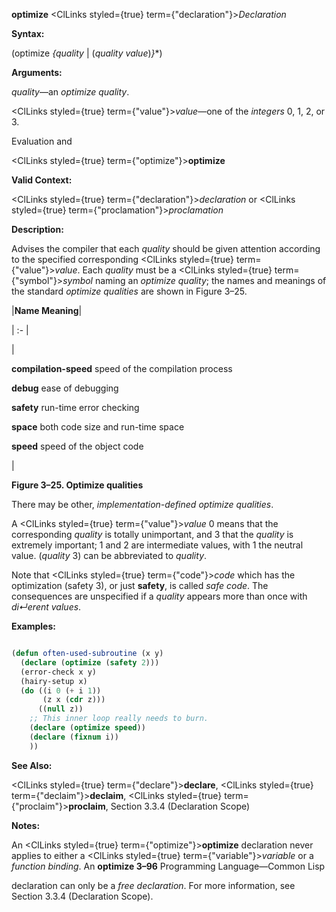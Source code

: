 **optimize** <ClLinks styled={true} term={"declaration"}><i>Declaration</i></ClLinks> 



**Syntax:** 



(optimize *\{quality* | (*quality value*)*\}*\*) 



**Arguments:** 



*quality*—an *optimize quality*. 



<ClLinks styled={true} term={"value"}><i>value</i></ClLinks>—one of the *integers* 0, 1, 2, or 3. 



Evaluation and 



 



 



<ClLinks styled={true} term={"optimize"}><b>optimize</b></ClLinks> 



**Valid Context:** 



<ClLinks styled={true} term={"declaration"}><i>declaration</i></ClLinks> or <ClLinks styled={true} term={"proclamation"}><i>proclamation</i></ClLinks> 



**Description:** 



Advises the compiler that each *quality* should be given attention according to the specified corresponding <ClLinks styled={true} term={"value"}><i>value</i></ClLinks>. Each *quality* must be a <ClLinks styled={true} term={"symbol"}><i>symbol</i></ClLinks> naming an *optimize quality*; the names and meanings of the standard *optimize qualities* are shown in Figure 3–25. 



|**Name Meaning**|

| :- |

|<p>**compilation-speed** speed of the compilation process </p><p>**debug** ease of debugging </p><p>**safety** run-time error checking </p><p>**space** both code size and run-time space </p><p>**speed** speed of the object code</p>|





**Figure 3–25. Optimize qualities** 



There may be other, *implementation-defined optimize qualities*. 



A <ClLinks styled={true} term={"value"}><i>value</i></ClLinks> 0 means that the corresponding *quality* is totally unimportant, and 3 that the *quality* is extremely important; 1 and 2 are intermediate values, with 1 the neutral value. (*quality* 3) can be abbreviated to *quality*. 



Note that <ClLinks styled={true} term={"code"}><i>code</i></ClLinks> which has the optimization (safety 3), or just **safety**, is called *safe code*. The consequences are unspecified if a *quality* appears more than once with *di↵erent values*. 

**Examples:**
```lisp

(defun often-used-subroutine (x y) 
  (declare (optimize (safety 2))) 
  (error-check x y) 
  (hairy-setup x) 
  (do ((i 0 (+ i 1)) 
       (z x (cdr z))) 
      ((null z)) 
    ;; This inner loop really needs to burn. 
    (declare (optimize speed)) 
    (declare (fixnum i)) 
    )) 

```
**See Also:** 



<ClLinks styled={true} term={"declare"}><b>declare</b></ClLinks>, <ClLinks styled={true} term={"declaim"}><b>declaim</b></ClLinks>, <ClLinks styled={true} term={"proclaim"}><b>proclaim</b></ClLinks>, Section 3.3.4 (Declaration Scope) 



**Notes:** 



An <ClLinks styled={true} term={"optimize"}><b>optimize</b></ClLinks> declaration never applies to either a <ClLinks styled={true} term={"variable"}><i>variable</i></ClLinks> or a *function binding*. An **optimize 3–96** Programming Language—Common Lisp



 



 



declaration can only be a *free declaration*. For more information, see Section 3.3.4 (Declaration Scope). 



